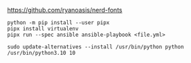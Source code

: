 https://github.com/ryanoasis/nerd-fonts

```
python -m pip install --user pipx
pipx install virtualenv
pipx run --spec ansible ansible-playbook <file.yml>
```

`sudo update-alternatives --install /usr/bin/python python /usr/bin/python3.10 10`
